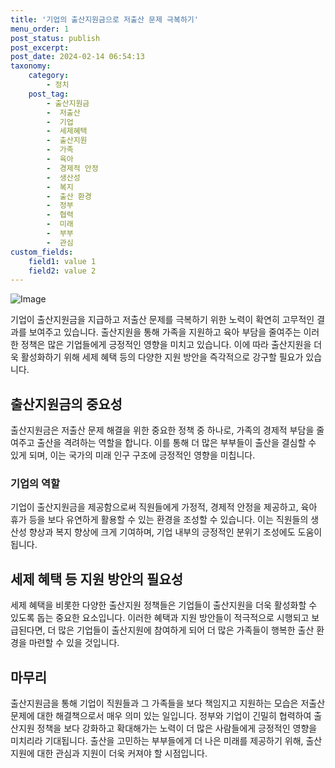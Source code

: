 ```yaml
---
title: '기업의 출산지원금으로 저출산 문제 극복하기'
menu_order: 1
post_status: publish
post_excerpt: 
post_date: 2024-02-14 06:54:13
taxonomy:
    category:
        - 정치
    post_tag:
        - 출산지원금
        -  저출산
        -  기업
        -  세제혜택
        -  출산지원
        -  가족
        -  육아
        -  경제적 안정
        -  생산성
        -  복지
        -  출산 환경
        -  정부
        -  협력
        -  미래
        -  부부
        -  관심
custom_fields:
    field1: value 1
    field2: value 2
---
```


![Image](https://imgnews.pstatic.net/image/052/2024/02/13/202402131112008479_t_20240213111501858.jpg?type=w647)

기업이 출산지원금을 지급하고 저출산 문제를 극복하기 위한 노력이 확연히 고무적인 결과를 보여주고 있습니다. 출산지원을 통해 가족을 지원하고 육아 부담을 줄여주는 이러한 정책은 많은 기업들에게 긍정적인 영향을 미치고 있습니다. 이에 따라 출산지원을 더욱 활성화하기 위해 세제 혜택 등의 다양한 지원 방안을 즉각적으로 강구할 필요가 있습니다.
## 출산지원금의 중요성
출산지원금은 저출산 문제 해결을 위한 중요한 정책 중 하나로, 가족의 경제적 부담을 줄여주고 출산을 격려하는 역할을 합니다. 이를 통해 더 많은 부부들이 출산을 결심할 수 있게 되며, 이는 국가의 미래 인구 구조에 긍정적인 영향을 미칩니다.
### 기업의 역할
기업이 출산지원금을 제공함으로써 직원들에게 가정적, 경제적 안정을 제공하고, 육아 휴가 등을 보다 유연하게 활용할 수 있는 환경을 조성할 수 있습니다. 이는 직원들의 생산성 향상과 복지 향상에 크게 기여하며, 기업 내부의 긍정적인 분위기 조성에도 도움이 됩니다.
## 세제 혜택 등 지원 방안의 필요성
세제 혜택을 비롯한 다양한 출산지원 정책들은 기업들이 출산지원을 더욱 활성화할 수 있도록 돕는 중요한 요소입니다. 이러한 혜택과 지원 방안들이 적극적으로 시행되고 보급된다면, 더 많은 기업들이 출산지원에 참여하게 되어 더 많은 가족들이 행복한 출산 환경을 마련할 수 있을 것입니다.
## 마무리
출산지원금을 통해 기업이 직원들과 그 가족들을 보다 책임지고 지원하는 모습은 저출산 문제에 대한 해결책으로서 매우 의미 있는 일입니다. 정부와 기업이 긴밀히 협력하여 출산지원 정책을 보다 강화하고 확대해가는 노력이 더 많은 사람들에게 긍정적인 영향을 미치리라 기대됩니다. 출산을 고민하는 부부들에게 더 나은 미래를 제공하기 위해, 출산지원에 대한 관심과 지원이 더욱 커져야 할 시점입니다.
